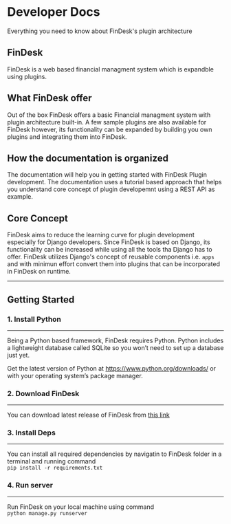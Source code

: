 # Developer Docs
Everything you need to know about FinDesk's plugin architecture
## FinDesk
FinDesk is a web based financial managment system which is expandble using plugins.

## What FinDesk offer
Out of the box FinDesk offers a basic Financial managment system with plugin architecture built-in. A few sample plugins are also available for FinDesk however, its functionality can be expanded by building you own plugins and integrating them into FinDesk.
## How the documentation is organized
 The documentation will help you in getting started with FinDesk Plugin development. The documentation uses a tutorial based approach that helps you understand core concept of plugin developemnt using a REST API as example.

 ## Core Concept
 FinDesk aims to reduce the learning curve for plugin development especially for Django developers. Since FinDesk is based on Django, its functionality can be increased while using all the tools tha Django has to offer. FinDesk utilizes Django's concept of reusable components i.e. `apps` and with minimun effort convert them into plugins that can be incorporated in FinDesk on runtime.

___

## Getting Started

### 1. Install Python
___

Being a Python based framework, FinDesk requires Python. Python includes a lightweight database called SQLite so you won’t need to set up a database just yet.

Get the latest version of Python at https://www.python.org/downloads/ or with your operating system’s package manager.

### 2. Download FinDesk
___
You can download latest release of FinDesk from [this link](https://github.com/SaadJamilAkhtar/FinDesk)

### 3. Install Deps
___
You can install all required dependencies by navigatin to FinDesk folder in a terminal and running command  
`pip install -r requirements.txt`

### 4. Run server
___
Run FinDesk on your local machine using command  
`python manage.py runserver`




